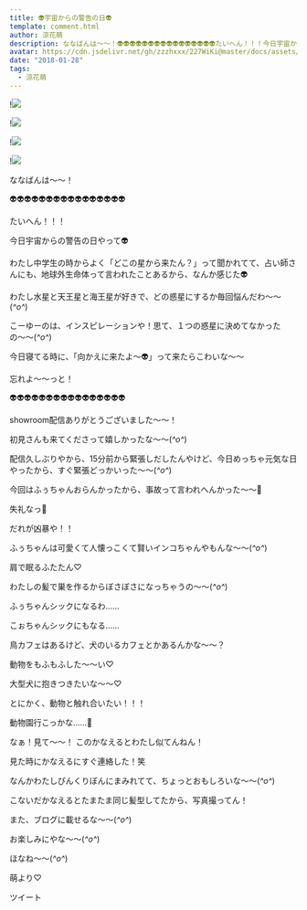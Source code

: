 ```yaml
---
title: 👽宇宙からの警告の日👽
template: comment.html
author: 涼花萌
description: ななばんは〜〜！👽👽👽👽👽👽👽👽👽👽👽👽👽👽👽👽たいへん！！！今日宇宙からの警告の日やって👽わたし中学生の時からよく「どこの星から来たん？」って聞かれてて、占い師さんにも、...
avatar: https://cdn.jsdelivr.net/gh/zzzhxxx/227WiKi@master/docs/assets/photo/avatar/moe.jpg
date: "2018-01-28"
tags:
  - 涼花萌
---
```


!![](https://cdn.jsdelivr.net/gh/227WiKi/227WiKi-image@master/blog-image/moe-2018-01-28_1.jpg)

!![](https://cdn.jsdelivr.net/gh/227WiKi/227WiKi-image@master/blog-image/moe-2018-01-28_2.jpg)

!![](https://cdn.jsdelivr.net/gh/227WiKi/227WiKi-image@master/blog-image/moe-2018-01-28_3.jpg)

!![](https://cdn.jsdelivr.net/gh/227WiKi/227WiKi-image@master/blog-image/moe-2018-01-28_4.jpg)








ななばんは〜〜！



👽👽👽👽👽👽👽👽👽👽👽👽👽👽👽👽


たいへん！！！


今日宇宙からの警告の日やって👽




わたし中学生の時からよく「どこの星から来たん？」って聞かれてて、占い師さんにも、地球外生命体って言われたことあるから、なんか感じた👽






わたし水星と天王星と海王星が好きで、どの惑星にするか毎回悩んだわ〜〜(*^o^*)







こーゆーのは、インスピレーションや！思て、１つの惑星に決めてなかったの〜〜(*^o^*)






今日寝てる時に、「向かえに来たよ〜👽」って来たらこわいな〜〜







忘れよ〜〜っと！




👽👽👽👽👽👽👽👽👽👽👽👽👽👽👽👽









showroom配信ありがとうございました〜〜！





初見さんも来てくださって嬉しかったな〜〜(*^o^*)








配信久しぶりやから、15分前から緊張しだしたんやけど、今日めっちゃ元気な日やったから、すぐ緊張どっかいった〜〜(*^o^*)







今回はふぅちゃんおらんかったから、事故って言われへんかった〜〜🐥








失礼なっ🐥










だれが凶暴や！！










ふぅちゃんは可愛くて人懐っこくて賢いインコちゃんやもんな〜〜(*^o^*)







肩で眠るふたたん♡







わたしの髪で巣を作るからぼさぼさになっちゃうの〜〜(*^o^*)








ふぅちゃんシックになるわ……



こぉちゃんシックにもなる……







鳥カフェはあるけど、犬のいるカフェとかあるんかな〜〜？








動物をもふもふした〜〜い♡



大型犬に抱きつきたいな〜〜♡



とにかく、動物と触れ合いたい！！！





動物園行こっかな……🐯












なぁ！見て〜〜！
このかなえるとわたし似てんねん！











見た時にかなえるにすぐ連絡した！笑







なんかわたしぴんくりぼんにまみれてて、ちょっとおもしろいな〜〜(*^o^*)






こないだかなえるとたまたま同じ髪型してたから、写真撮ってん！




また、ブログに載せるな〜〜(*^o^*)






お楽しみにやな〜〜(*^o^*)





ほなね〜〜(*^o^*)



萌より♡


ツイート



